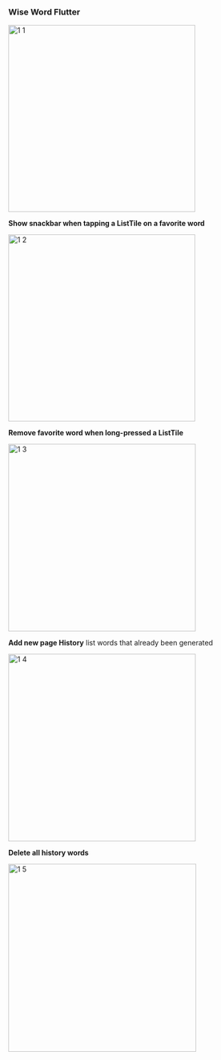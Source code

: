 ### Wise Word Flutter
<img width="373" alt="1 1" src="https://github.com/user-attachments/assets/679aba3f-e14d-42a7-b221-919e25ebdc23">

**Show snackbar when tapping a ListTile on a favorite word**

<img width="373" alt="1 2" src="https://github.com/user-attachments/assets/368fc9bf-4275-48f5-b5cd-0369867fd554">

**Remove favorite word when long-pressed a ListTile**

<img width="374" alt="1 3" src="https://github.com/user-attachments/assets/395bb337-900b-4ac7-b7ca-8395623c8625">

**Add new page History** list words that already been generated

<img width="374" alt="1 4" src="https://github.com/user-attachments/assets/add5d998-64d1-495b-a18d-b83f504cdbfe">

**Delete all history words**

<img width="375" alt="1 5" src="https://github.com/user-attachments/assets/c623697a-218d-479e-8ff8-d1b06605c29a">
